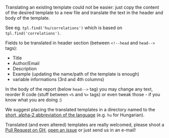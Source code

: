 Translating an existing template could not be easier: just copy the content of the desired template to a new file and translate the text in the header and body of the template.

See eg. `tpl.find('hu/correlations')` which is based on `tpl.find('correlations')`.

Fields to be translated in header section (between `<!--head` and `head-->` tags):

 * Title
 * Author/Email
 * Description
 * Example (updating the name/path of the template is enough)
 * variable informations (3rd and 4th columns)

In the body of the report (below `head-->` tag) you may change any text, reorder R code (stuff between `<%` and `%>` tags) or even tweak those - if you know what you are doing :)

We suggest placing the translated templates in a directory named to the [short, alpha-2 abbreviation of the language](http://www.loc.gov/standards/iso639-2/php/code_list.php) (e.g. `hu` for Hungarian).

Translated (and even altered) templates are really welcomed, please shoot a [Pull Request on GH](https://github.com/aL3xa/rapport/pull/new/master), [open an issue](https://github.com/aL3xa/rapport/issues/new) or just send us in an e-mail!